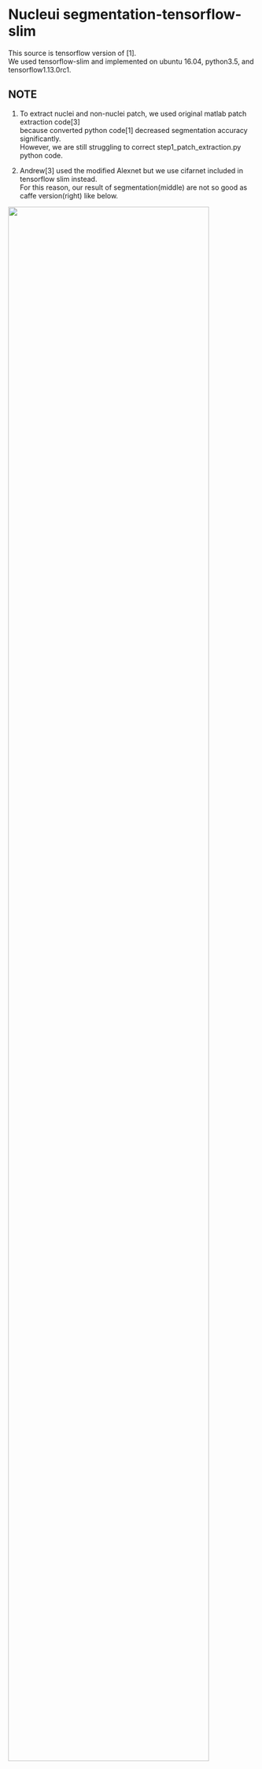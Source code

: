 # Nucleui segmentation-tensorflow-slim
  
This source is tensorflow version of [1].   
We used tensorflow-slim and implemented on ubuntu 16.04, python3.5, and tensorflow1.13.0rc1.  
   



## NOTE

1) To extract nuclei and non-nuclei patch, we used original matlab patch extraction code[3]   
because converted python code[1] decreased segmentation accuracy significantly.   
However, we are still struggling to correct step1_patch_extraction.py python code.   

2) Andrew[3] used the modified Alexnet but we use cifarnet included in tensorflow slim instead.  
For this reason, our result of segmentation(middle) are not so good as caffe version(right) like below.  
 

<div>
<img src="https://user-images.githubusercontent.com/46143444/53543054-8e333600-3b64-11e9-89c5-910007a497a1.png" width="90%"></img>
</div>




## Requirments
python3.5  
tensorflow

Current version ran on CPU. Install tensorflow-gpu version and chagne below code if we want to run on GPU.

```bash
   cd DEEP_TUTORIAL_ROOT
   gedit step4_train_image_classifier.py

   ------------------------------------------------------
   tf.app.flags.DEFINE_boolean('clone_on_cpu', True,
                            'Use CPUs to deploy clones.')
   change to 

   tf.app.flags.DEFINE_boolean('clone_on_cpu', False,
                            'Use CPUs to deploy clones.')
   -----------------------------------------------------

```

## Overview  
### Quick start

User can run test step(step5 and step6) with a little modfication in below script using a pre-trained model.   
For instance, change CHECKPOINT_DIR variable to the directory where a pre-trained or user-generated model exists.    

```bash
   cd DEEP_TUTORIAL_ROOT
   ./train_test_nuclei.sh
```

### Data  
Download [dataset(train and valiation tfRecord)](http://naver.me/Fyamxy1v)
URL_PASSWORD: 1234

```bash
   cd DEEP_TUTORIAL_ROOT/data/1-nuclei/images
   mv DOWNLOAD_DIR/nuclei* ./
```


For step6 segmentation, original image is on [here](http://andrewjanowczyk.com/wp-static/nuclei.tgz)
 

### Training/Evalution  
```bash
   cd DEEP_TUTORIAL_ROOT/
   step1_patch_extraction.py (not recommended!. use original patch extraction matlab code)
   step2_cross_validation_creation.py 
   step3_generate_datasets 
   step4_train_image_classifier.py 
   step5_eval_image_classifier.py 
```

### Segmentation
```bash
   cd DEEP_TUTORIAL_ROOT/
   step6_segment_test_images.py 
```

### Output generation time
It taks to segment an image very long time (almost ~65 minutes / orginal caffe ~75 minutes on one 1080ti GPU)   
Fortunately, Andrew[3] reduced processing time considerably in [4].   

## Acknowledgements  
 We would like to thank the authors of DLtutorialCode[2], which we use in this work.

## References  
[1][python version of [3]](https://github.com/ai-lab-circle/deep_tutorial_python)   
[2]https://github.com/tensorflow/tensorflow/tree/master/tensorflow/contrib/slim   
[3][original source](https://github.com/choosehappy/public/tree/master/DL%20tutorial%20Code)   
[4]http://www.andrewjanowczyk.com/efficient-pixel-wise-deep-learning-on-large-images/   


